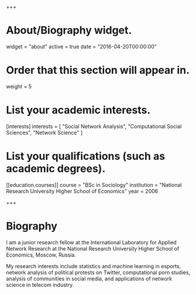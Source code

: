 +++
# About/Biography widget.
widget = "about"
active = true
date = "2016-04-20T00:00:00"

# Order that this section will appear in.
weight = 5

# List your academic interests.
[interests]
  interests = [
    "Social Network Analysis",
    "Computational Social Sciences",
    "Network Science"
  ]

# List your qualifications (such as academic degrees).
[[education.courses]]
  course = "BSc in Sociology"
  institution = "National Research University Higher School of Economics"
  year = 2006
 
+++

# Biography

I am a junior research fellow at the International Laboratory for Applied Network Research at the National Research University Higher School of Economics, Moscow, Russia. 

My research interests include statistics and machine learning in esports, network analysis of political protests on Twitter, computational porn studies, analysis of communities in social media, and applications of network science in telecom industry.
